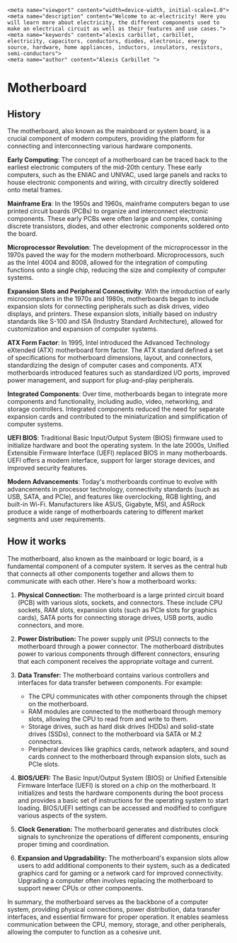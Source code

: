     <meta name="viewport" content="width=device-width, initial-scale=1.0">
    <meta name="description" content="Welcome to ac-electricity! Here you will learn more about electricity, the different components used to make an electrical circuit as well as their features and use cases.">
    <meta name="keywords" content="alexis carbillet, carbillet, electricity, capacitors, conductors, diodes, electronic, energy source, hardware, home appliances, inductors, insulators, resistors, semi-conductors">
    <meta name="author" content="Alexis Carbillet ">
</head>

# Motherboard

## History

The motherboard, also known as the mainboard or system board, is a crucial component of modern computers, providing the platform for connecting and interconnecting various hardware components.

**Early Computing**: The concept of a motherboard can be traced back to the earliest electronic computers of the mid-20th century. These early computers, such as the ENIAC and UNIVAC, used large panels and racks to house electronic components and wiring, with circuitry directly soldered onto metal frames.

**Mainframe Era**: In the 1950s and 1960s, mainframe computers began to use printed circuit boards (PCBs) to organize and interconnect electronic components. These early PCBs were often large and complex, containing discrete transistors, diodes, and other electronic components soldered onto the board.

**Microprocessor Revolution**: The development of the microprocessor in the 1970s paved the way for the modern motherboard. Microprocessors, such as the Intel 4004 and 8008, allowed for the integration of computing functions onto a single chip, reducing the size and complexity of computer systems.

**Expansion Slots and Peripheral Connectivity**: With the introduction of early microcomputers in the 1970s and 1980s, motherboards began to include expansion slots for connecting peripherals such as disk drives, video displays, and printers. These expansion slots, initially based on industry standards like S-100 and ISA (Industry Standard Architecture), allowed for customization and expansion of computer systems.

**ATX Form Factor**: In 1995, Intel introduced the Advanced Technology eXtended (ATX) motherboard form factor. The ATX standard defined a set of specifications for motherboard dimensions, layout, and connectors, standardizing the design of computer cases and components. ATX motherboards introduced features such as standardized I/O ports, improved power management, and support for plug-and-play peripherals.

**Integrated Components**: Over time, motherboards began to integrate more components and functionality, including audio, video, networking, and storage controllers. Integrated components reduced the need for separate expansion cards and contributed to the miniaturization and simplification of computer systems.

**UEFI BIOS**: Traditional Basic Input/Output System (BIOS) firmware used to initialize hardware and boot the operating system. In the late 2000s, Unified Extensible Firmware Interface (UEFI) replaced BIOS in many motherboards. UEFI offers a modern interface, support for larger storage devices, and improved security features.

**Modern Advancements**: Today's motherboards continue to evolve with advancements in processor technology, connectivity standards (such as USB, SATA, and PCIe), and features like overclocking, RGB lighting, and built-in Wi-Fi. Manufacturers like ASUS, Gigabyte, MSI, and ASRock produce a wide range of motherboards catering to different market segments and user requirements.

## How it works

The motherboard, also known as the mainboard or logic board, is a fundamental component of a computer system. It serves as the central hub that connects all other components together and allows them to communicate with each other. Here's how a motherboard works:

1. **Physical Connection:** The motherboard is a large printed circuit board (PCB) with various slots, sockets, and connectors. These include CPU sockets, RAM slots, expansion slots (such as PCIe slots for graphics cards), SATA ports for connecting storage drives, USB ports, audio connectors, and more.

2. **Power Distribution:** The power supply unit (PSU) connects to the motherboard through a power connector. The motherboard distributes power to various components through different connectors, ensuring that each component receives the appropriate voltage and current.

3. **Data Transfer:** The motherboard contains various controllers and interfaces for data transfer between components. For example:
   - The CPU communicates with other components through the chipset on the motherboard.
   - RAM modules are connected to the motherboard through memory slots, allowing the CPU to read from and write to them.
   - Storage drives, such as hard disk drives (HDDs) and solid-state drives (SSDs), connect to the motherboard via SATA or M.2 connectors.
   - Peripheral devices like graphics cards, network adapters, and sound cards connect to the motherboard through expansion slots, such as PCIe slots.

4. **BIOS/UEFI:** The Basic Input/Output System (BIOS) or Unified Extensible Firmware Interface (UEFI) is stored on a chip on the motherboard. It initializes and tests the hardware components during the boot process and provides a basic set of instructions for the operating system to start loading. BIOS/UEFI settings can be accessed and modified to configure various aspects of the system.

5. **Clock Generation:** The motherboard generates and distributes clock signals to synchronize the operations of different components, ensuring proper timing and coordination.

6. **Expansion and Upgradability:** The motherboard's expansion slots allow users to add additional components to their system, such as a dedicated graphics card for gaming or a network card for improved connectivity. Upgrading a computer often involves replacing the motherboard to support newer CPUs or other components.

In summary, the motherboard serves as the backbone of a computer system, providing physical connections, power distribution, data transfer interfaces, and essential firmware for proper operation. It enables seamless communication between the CPU, memory, storage, and other peripherals, allowing the computer to function as a cohesive unit.